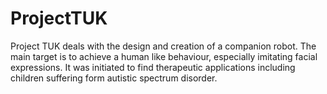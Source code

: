 # ProjectTUK

Project TUK deals with the design and creation of a companion robot. The main target is to achieve a human like behaviour, especially imitating facial expressions.
It was initiated to find therapeutic applications including children suffering form autistic spectrum disorder.
